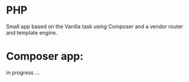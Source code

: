 # PHP
Small app based on the Vanilla task using Composer and a vendor router and template engine.
# Composer app:

in progress ...
